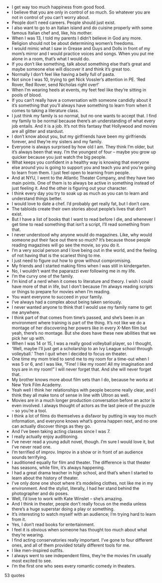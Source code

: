  - I get way too much happiness from good food.
 - I believe that you are only in control of so much. So whatever you are not in control of you can’t worry about.
 - People don’t need careers. People should just exist.
 - I also want to go to an Italian island and do cuisine properly with some famous Italian chef and, like, his mother.
 - When I was 13, I told my parents I didn’t believe in God any more. Religion should not be about determining women’s freedoms.
 - I would mimic what I saw in Grease and Guys and Dolls in front of my mom’s mirror and I would practice voices and songs. When you put me alone in a room, that’s what I would do.
 - If you don’t like something, talk about something else that’s great and maybe someone else will discover it and think it’s great too.
 - Normally I don’t feel like having a belly full of pasta.
 - Not since I was 10, trying to get Nick Vossler’s attention in PE. ‘Red Rover, Red Rover, send Nicholas right over!’
 - When I’m wearing heels at events, my feet feel like they’re sitting in pools of blood.
 - If you can’t really have a conversation with someone candidly about it it’s something that you’ll always have something to learn from when it comes to taking a literature class.
 - I just think my family is so normal, but no one wants to accept that. I find my family to be normal because there’s an understanding of what every job entails. And it is a job. It’s not this fantasy that Hollywood and movies are all glitter and stardust.
 - I don’t know about you, but my girlfriends have been my girlfriends forever, and they’re my sisters and my family.
 - Everyone is always surprised by how old I am. They think I’m older, but it’s always been that way. I’m the youngest of four – maybe you grow up quicker because you just watch the big people.
 - What keeps you confident in a healthy way is knowing that everyone else around you is going to support you and teach you and you’re going to learn from them. I just feel open to learning from people.
 - And at NYU, I went to the Atlantic Theater Company, and they have two main points. One of them is to always be active in something instead of just feeling it. And the other is figuring out your character.
 - I think every day you try to soak up as much as you can to learn and understand things better.
 - I would love to date a chef. I’d probably get really fat, but I don’t care.
 - The tabloids create their own stories about people’s lives that don’t exist.
 - But I have a list of books that I want to read before I die, and whenever I get time to read something that isn’t a script, I’ll read something from that.
 - I never understood why anyone would do magazines. Like, why would someone put their face out there so much? It’s because those people reading magazines will go see the movie, so you do it.
 - I’m a very social person and I love being out in the world, and the feeling of not having that is the scariest thing to me.
 - I just need to figure out how to grow without compromising.
 - My friends and I started making films when I was still in kindergarten.
 - No, I wouldn’t want the paparazzi ever following me in my life.
 - I’m the curvy one of the family.
 - I’m kind of a nerd when it comes to literature and theory. I wish I could have more of that in life, but I don’t because I’m always reading scripts or things to prepare for movies when I’m reading.
 - You want everyone to succeed in your family.
 - I’ve always had a complex about being taken seriously.
 - I never wanted anyone to think that I would use my family name to get me anywhere.
 - I think part of that comes from time’s passed, and she’s been in an environment where training is part of the thing. It’s not like we do a montage of her discovering her powers like in every X-Men film but yeah, there’s no montage. But she does have these new abilities that we pick her up with.
 - When I was 14 or 15, I was a really good volleyball player, so I thought, ‘Well, maybe I’ll just get a scholarship to an Ivy League school through volleyball.’ Then I quit when I decided to focus on theater.
 - One time my mom tried to send me to my room for a time-out when I was 5 or 6, and I was like, “Fine! I like my room! All my imagination and toys are in my room!” I will never forget that. And she will never forget that.
 - My brother knows more about film sets than I do, because he works at New York Film Academy.
 - Yeah well I think her relationships with people become really clear, and I think they all make tons of sense in line with Ultron as well.
 - Movies are in a much longer production conversation before an actor is even involved. I always thought of actors as the last piece of the puzzle – so you’re a tool.
 - I think a lot of films do themselves a disfavor by putting in way too much information, and everyone knows what’s gonna happen next, and no one can actually discover things as they go.
 - And I’ve been taking acting classes since I was 7.
 - I really actually enjoy auditioning.
 - I’ve never read a young adult novel, though. I’m sure I would love it, but I’ve never read one.
 - I’m terrified of improv. Improv in a show or in front of an audience sounds terrifying.
 - I auditioned equally for film and theater. The difference is that theater has seasons, while film, it’s always happening.
 - I had a great drama teacher in high school, and that’s when I started to learn about the history of theater.
 - I’ve only done one shoot where it’s modeling clothes, not like me in my environment. And the stylist, literally, I had her stand behind the photographer and do poses.
 - Well, I’d love to work with Kate Winslet – she’s amazing.
 - And I think in theater, people don’t really focus on the media unless there’s a huge superstar doing a play or something.
 - It’s interesting to watch myself with an audience; I’m trying hard to learn from it.
 - Yes, I don’t read books for entertainment.
 - I feel it is obvious when someone has thought too much about what they’re wearing.
 - I find acting conservatories really important. I’ve gone to four different ones, and all of them provided totally different tools for me.
 - I like men-inspired outfits.
 - I always went to see independent films, they’re the movies I’m usually most excited to see.
 - I’m the first one who sees every romantic comedy in theaters.

53 quotes